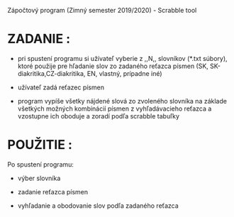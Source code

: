 Zápočtový program (Zimný semester 2019/2020) - Scrabble tool


ZADANIE :
=====================================================================
- pri spustení programu si užívateľ vyberie z ,,N,, slovníkov (*.txt súbory), ktoré použije pre hľadanie slov 
  zo zadaného reťazca písmen (SK, SK-diakritika,CZ-diakritika, EN, vlastný, prípadne iné)

- užívateľ zadá reťazec písmen

- program vypíše všetky nájdené slová zo zvoleného slovníka na základe všetkých možných kombinácií písmen z vyhľadávacieho reťazca a    vzostupne ich oboduje a zoradí podľa scrabble tabuľky

POUŽITIE :
=====================================================================
Po spustení programu:

- výber slovníka

- zadanie reťazca písmen

- vyhľadanie a obodovanie slov podľa zadaného reťazca



